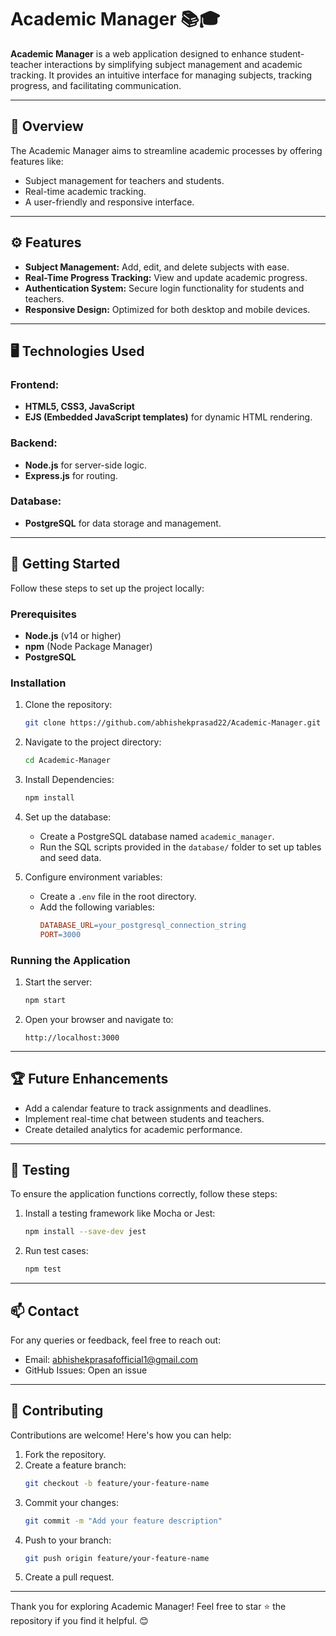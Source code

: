 # Academic Manager 📚🎓

**Academic Manager** is a web application designed to enhance student-teacher interactions by simplifying subject management and academic tracking. It provides an intuitive interface for managing subjects, tracking progress, and facilitating communication.

---

## 📖 Overview

The Academic Manager aims to streamline academic processes by offering features like:
- Subject management for teachers and students.
- Real-time academic tracking.
- A user-friendly and responsive interface.

---

## ⚙️ Features

- **Subject Management:** Add, edit, and delete subjects with ease.
- **Real-Time Progress Tracking:** View and update academic progress.
- **Authentication System:** Secure login functionality for students and teachers.
- **Responsive Design:** Optimized for both desktop and mobile devices.

---

## 🖥️ Technologies Used

### Frontend:
- **HTML5, CSS3, JavaScript**
- **EJS (Embedded JavaScript templates)** for dynamic HTML rendering.

### Backend:
- **Node.js** for server-side logic.
- **Express.js** for routing.

### Database:
- **PostgreSQL** for data storage and management.

---

## 🚀 Getting Started

Follow these steps to set up the project locally:

### Prerequisites
- **Node.js** (v14 or higher)
- **npm** (Node Package Manager)
- **PostgreSQL**

### Installation

1. Clone the repository:
    ```bash
    git clone https://github.com/abhishekprasad22/Academic-Manager.git
    ```

2. Navigate to the project directory:
    ```bash
    cd Academic-Manager
    ```

3. Install Dependencies:
    ```bash
    npm install
    ```

4. Set up the database:
    - Create a PostgreSQL database named `academic_manager`.
    - Run the SQL scripts provided in the `database/` folder to set up tables and seed data.

5. Configure environment variables:
    - Create a `.env` file in the root directory.
    - Add the following variables:
        ```makefile
        DATABASE_URL=your_postgresql_connection_string
        PORT=3000
        ```

### Running the Application

1. Start the server:
    ```bash
    npm start
    ```

2. Open your browser and navigate to:
    ```arduino
    http://localhost:3000
    ```
---

## 🏆 Future Enhancements

- Add a calendar feature to track assignments and deadlines.
- Implement real-time chat between students and teachers.
- Create detailed analytics for academic performance.

---

## 🧪 Testing

To ensure the application functions correctly, follow these steps:

1. Install a testing framework like Mocha or Jest:
    ```bash
    npm install --save-dev jest
    ```

2. Run test cases:
    ```bash
    npm test
    ```

---

## 📫 Contact

For any queries or feedback, feel free to reach out:

- Email: abhishekprasafofficial1@gmail.com
- GitHub Issues: Open an issue

---

## 🌟 Contributing

Contributions are welcome! Here's how you can help:

1. Fork the repository.
2. Create a feature branch:
    ```bash
    git checkout -b feature/your-feature-name
    ```
3. Commit your changes:
    ```bash
    git commit -m "Add your feature description"
    ```
4. Push to your branch:
    ```bash
    git push origin feature/your-feature-name
    ```
5. Create a pull request.

---

Thank you for exploring Academic Manager! Feel free to star ⭐ the repository if you find it helpful. 😊
